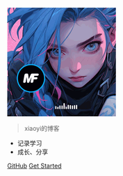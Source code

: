 <!-- _coverpage.md -->

![logo](_media/bg.gif)


> xiaoyi的博客

- 记录学习
- 成长、分享

[GitHub](https://github.com/yijiaquan)
[Get Started](#guide)
